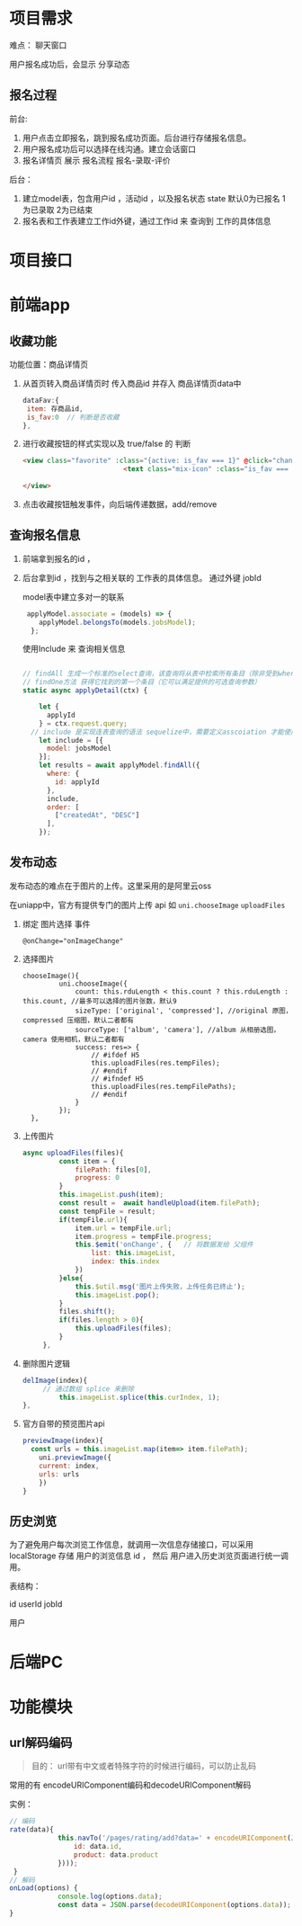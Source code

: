 # 项目需求

难点： 聊天窗口  

用户报名成功后，会显示  分享动态   

## 报名过程

前台:

1. 用户点击立即报名，跳到报名成功页面。后台进行存储报名信息。
2. 用户报名成功后可以选择在线沟通。建立会话窗口
3. 报名详情页 展示 报名流程  报名-录取-评价

后台：

1. 建立model表，包含用户id ，活动id ，以及报名状态 state 默认0为已报名 1为已录取 2为已结束 
2. 报名表和工作表建立工作id外键，通过工作id 来 查询到 工作的具体信息 



# 项目接口

# 前端app

## 收藏功能

功能位置：商品详情页

1. 从首页转入商品详情页时 传入商品id 并存入 商品详情页data中 

   ```js
   dataFav:{
    item: 存商品id,
    is_fav:0  // 判断是否收藏
   },
   ```

2. 进行收藏按钮的样式实现以及  true/false 的 判断 

   ```html
   <view class="favorite" :class="{active: is_fav === 1}" @click="changeFav">
   							<text class="mix-icon" :class="is_fav === 1 ? 'icon-shoucang' : 'icon-shoucang-1'" style="font-size: 20px;"></text>
   						
   </view>
   ```

3. 点击收藏按钮触发事件，向后端传递数据，add/remove

## 查询报名信息

1. 前端拿到报名的id ， 

2. 后台拿到id ，找到与之相关联的 工作表的具体信息。 通过外键 jobId

   model表中建立多对一的联系

   ````js
    applyModel.associate = (models) => {
       applyModel.belongsTo(models.jobsModel);
     };
   ````

   使用Include 来 查询相关信息 

   ```js
   
   // findAll 生成一个标准的select查询，该查询将从表中检索所有条目（除非受到where子句的限制）
   // findOne方法 获得它找到的第一个条目（它可以满足提供的可选查询参数）
   static async applyDetail(ctx) {
   
       let {
         applyId
       } = ctx.request.query;
     // include 是实现连表查询的语法 sequelize中，需要定义asscoiation 才能使用include关联。
       let include = [{
         model: jobsModel
       }];
       let results = await applyModel.findAll({
         where: {
           id: applyId
         },
         include,
         order: [
           ["createdAt", "DESC"]
         ],
       });
   ```

## 发布动态

发布动态的难点在于图片的上传。这里采用的是阿里云oss

在uniapp中，官方有提供专门的图片上传 api  如 `uni.chooseImage`   `uploadFiles`

1. 绑定 图片选择 事件

   ```
   @onChange="onImageChange"
   ```

2. 选择图片 

   ```
   chooseImage(){
   			uni.chooseImage({
   				count: this.rduLength < this.count ? this.rduLength : this.count, //最多可以选择的图片张数，默认9
   				sizeType: ['original', 'compressed'], //original 原图，compressed 压缩图，默认二者都有
   				sourceType: ['album', 'camera'], //album 从相册选图，camera 使用相机，默认二者都有
   				success: res=> {
   					// #ifdef H5
   					this.uploadFiles(res.tempFiles);
   					// #endif
   					// #ifndef H5
   					this.uploadFiles(res.tempFilePaths);
   					// #endif
   				}
   			});
     },
   ```

3. 上传图片 

   ```js
   async uploadFiles(files){
   			const item = {
   				filePath: files[0],
   				progress: 0
   			}
   			this.imageList.push(item);
   			const result =  await handleUpload(item.filePath);
   			const tempFile = result;
   			if(tempFile.url){
   				item.url = tempFile.url;
   				item.progress = tempFile.progress;
   				this.$emit('onChange', {   // 将数据发给 父组件  
   					list: this.imageList,
   					index: this.index
   				})
   			}else{
   				this.$util.msg('图片上传失败，上传任务已终止');
   				this.imageList.pop();
   			}
   			files.shift();
   			if(files.length > 0){
   				this.uploadFiles(files);
   			}
   		},
   ```

4. 删除图片逻辑

   ```js
   delImage(index){
   		// 通过数组 splice 来删除
   			this.imageList.splice(this.curIndex, 1);
   },
   ```

5. 官方自带的预览图片api

   ```js
   previewImage(index){
     const urls = this.imageList.map(item=> item.filePath);
       uni.previewImage({
       current: index,
       urls: urls
       })
   }
   ```

## 历史浏览

为了避免用户每次浏览工作信息，就调用一次信息存储接口，可以采用  localStorage 存储 用户的浏览信息 id ， 然后 用户进入历史浏览页面进行统一调用。

表结构：

id  userId  jobId  

用户 

# 后端PC

# 功能模块

## url解码编码

>目的： url带有中文或者特殊字符的时候进行编码，可以防止乱码

常用的有 encodeURIComponent编码和decodeURIComponent解码 

实例：

```js
// 编码
rate(data){
			this.navTo('/pages/rating/add?data=' + encodeURIComponent(JSON.stringify({
				id: data.id,
				product: data.product
			})));
 }
// 解码 
onLoad(options) {
			console.log(options.data);
			const data = JSON.parse(decodeURIComponent(options.data));
}
```



